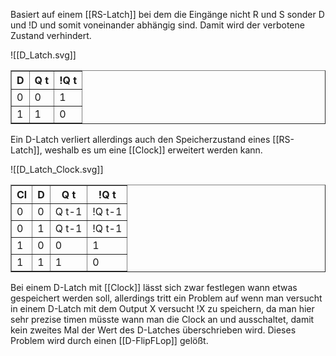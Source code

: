 Basiert auf einem [[RS-Latch]] bei dem die Eingänge nicht R und S sonder D und !D und somit voneinander abhängig sind. Damit wird der verbotene Zustand verhindert.

![[D_Latch.svg]]

<table border = 1>
<tr><th>D</th><th>Q t</th><th>!Q t</th></tr>
<tr><td>0</td><td>0</td><td>1</td></tr>
<tr><td>1</td><td>1</td><td>0</td></tr>
</table>

Ein D-Latch verliert allerdings auch den Speicherzustand eines [[RS-Latch]], weshalb es um eine [[Clock]] erweitert werden kann.

![[D_Latch_Clock.svg]]

<table border = 1>
<tr><th>Cl</th><th>D</th><th>Q t</th><th>!Q t</th></tr>
<tr><td>0</td><td>0</td><td>Q t-1</td><td>!Q t-1</td></tr>
<tr><td>0</td><td>1</td><td>Q t-1</td><td>!Q t-1</td></tr>
<tr><td>1</td><td>0</td><td>0</td><td>1</td></tr>
<tr><td>1</td><td>1</td><td>1</td><td>0</td></tr>
</table>

Bei einem D-Latch mit [[Clock]] lässt sich zwar festlegen wann etwas gespeichert werden soll, allerdings tritt ein Problem auf wenn man versucht in einem D-Latch mit dem Output X versucht !X zu speichern, da man hier sehr prezise timen müsste wann man die Clock an und ausschaltet, damit kein zweites Mal der Wert des D-Latches überschrieben wird. Dieses Problem wird durch einen [[D-FlipFLop]] gelößt.